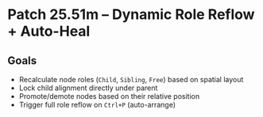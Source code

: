 # Patch 25.51m – Dynamic Role Reflow + Auto-Heal

## Goals
- Recalculate node roles (`Child`, `Sibling`, `Free`) based on spatial layout
- Lock child alignment directly under parent
- Promote/demote nodes based on their relative position
- Trigger full role reflow on `Ctrl+P` (auto-arrange)
